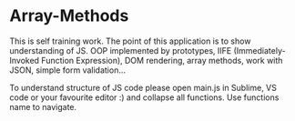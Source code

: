 # Array-Methods
This is self training work. The point of this application is to show understanding of JS.
OOP implemented by prototypes, IIFE (Immediately-Invoked Function Expression), DOM rendering, array methods, work with JSON,
simple form validation...

To understand structure of JS code please open main.js in Sublime, VS code or your favourite editor :)
and collapse all functions. Use functions name to navigate. 
